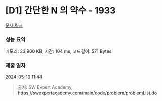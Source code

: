 # [D1] 간단한 N 의 약수 - 1933 

[문제 링크](https://swexpertacademy.com/main/code/problem/problemDetail.do?contestProbId=AV5PhcWaAKIDFAUq) 

### 성능 요약

메모리: 23,900 KB, 시간: 104 ms, 코드길이: 571 Bytes

### 제출 일자

2024-05-10 11:44



> 출처: SW Expert Academy, https://swexpertacademy.com/main/code/problem/problemList.do